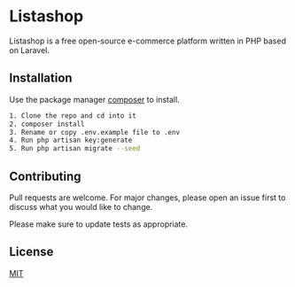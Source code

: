 # Listashop

Listashop is a free open-source e-commerce platform written in PHP based on Laravel.

## Installation

Use the package manager [composer](https://getcomposer.org/) to install.

```bash
1. Clone the repo and cd into it
2. composer install
3. Rename or copy .env.example file to .env
4. Run php artisan key:generate
5. Run php artisan migrate --seed
```

## Contributing
Pull requests are welcome. For major changes, please open an issue first to discuss what you would like to change.

Please make sure to update tests as appropriate.

## License
[MIT](https://choosealicense.com/licenses/mit/)
